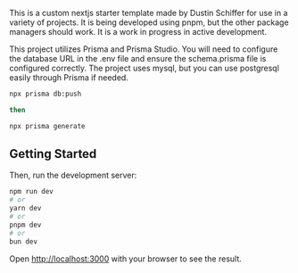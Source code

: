 
This is a custom nextjs starter template made by Dustin Schiffer for use in a variety of projects. It is being developed using pnpm, but the other package managers should work. It is a work in progress in active development.

This project utilizes Prisma and Prisma Studio. You will need to configure the database URL in the .env file and ensure the schema.prisma file is configured correctly. The project uses mysql, but you can use postgresql easily through Prisma if needed.

```bash
npx prisma db:push

then

npx prisma generate

```

## Getting Started

Then, run the development server:

```bash
npm run dev
# or
yarn dev
# or
pnpm dev
# or
bun dev
```

Open [http://localhost:3000](http://localhost:3000) with your browser to see the result.

